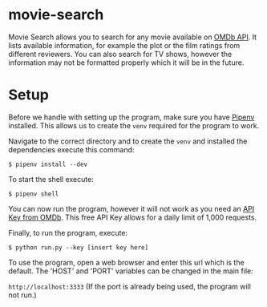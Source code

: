 # movie-search

Movie Search allows you to search for any movie available on [OMDb API](http://www.omdbapi.com/). It lists available information, for example the plot or the film ratings from different reviewers. You can also search for TV shows, however the information may not be formatted properly which it will be in the future.

# Setup

Before we handle with setting up the program, make sure you have [Pipenv](https://docs.pipenv.org/) installed. This allows us to create the `venv` required for the program to work.

Navigate to the correct directory and to create the `venv` and installed the dependencies execute this command:


`$ pipenv install --dev`

To start the shell execute:


`$ pipenv shell`

You can now run the program, however it will not work as you need an [API Key from OMDb](http://www.omdbapi.com/apikey.aspx?__EVENTTARGET=freeAcct&__EVENTARGUMENT=&__LASTFOCUS=&__VIEWSTATE=%2FwEPDwUKLTIwNDY4MTIzNQ9kFgYCAQ9kFgICBw8WAh4HVmlzaWJsZWhkAgIPFgIfAGhkAgMPFgIfAGhkGAEFHl9fQ29udHJvbHNSZXF1aXJlUG9zdEJhY2tLZXlfXxYDBQtwYXRyZW9uQWNjdAUIZnJlZUFjY3QFCGZyZWVBY2N0x0euvR%2FzVv1jLU3mGetH4R3kWtYKWACCaYcfoP1IY8g%3D&__VIEWSTATEGENERATOR=5E550F58&__EVENTVALIDATION=%2FwEdAAU5GG7XylwYou%2BzznFv7FbZmSzhXfnlWWVdWIamVouVTzfZJuQDpLVS6HZFWq5fYpioiDjxFjSdCQfbG0SWduXFd8BcWGH1ot0k0SO7CfuulN6vYN8IikxxqwtGWTciOwQ4e4xie4N992dlfbpyqd1D&at=freeAcct&Email=). This free API Key allows for a daily limit of 1,000 requests.

Finally, to run the program, execute:


`$ python run.py --key [insert key here]`

To use the program, open a web browser and enter this url which is the default. The 'HOST' and 'PORT' variables can be changed in the main file:


`http://localhost:3333` (If the port is already being used, the program will not run.)
